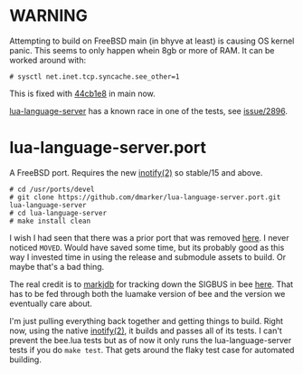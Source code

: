 [10]: https://github.com/freebsd/freebsd-ports/commit/c2cdd7dd7edc
[11]: https://github.com/markjdb
[12]: https://github.com/actboy168/bee.lua/pull/44/commits/99fc9ebe5619
[13]: https://man.freebsd.org/cgi/man.cgi?query=inotify&manpath=FreeBSD+15.0-STABLE
[14]: https://en.wikipedia.org/wiki/Rube_Goldberg_machine
[15]: https://luals.github.io/
[16]: https://github.com/LuaLS/lua-language-server/issues/2896
[17]: https://github.com/freebsd/freebsd-src/commit/44cb1e857f0

# WARNING

Attempting to build on FreeBSD main (in bhyve at least) is causing OS kernel panic.
This seems to only happen whein 8gb or more of RAM.
It can be worked around with:
```
# sysctl net.inet.tcp.syncache.see_other=1
```
This is fixed with [44cb1e8][17] in main now.

[lua-language-server][15] has a known race in one of the tests, see [issue/2896][16].

# lua-language-server.port

A FreeBSD port.
Requires the new [inotify(2)][13] so stable/15 and above.

```
# cd /usr/ports/devel
# git clone https://github.com/dmarker/lua-language-server.port.git lua-language-server
# cd lua-language-server
# make install clean
```

I wish I had seen that there was a prior port that was removed [here][10].
I never noticed `MOVED`. Would have saved some time, but its probably good
as this way I invested time in using the release and submodule assets to build.
Or maybe that's a bad thing.

The real credit is to [markjdb][11] for tracking down the SIGBUS in bee
[here][12]. That has to be fed through both the luamake version of bee
and the version we eventually care about.

I'm just pulling everything back together and getting things to build.
Right now, using the native [inotify(2)][13], it builds and passes all of
its tests. I can't prevent the bee.lua tests but as of now it only runs
the lua-language-server tests if you do `make test`. That gets around the
flaky test case for automated building.
